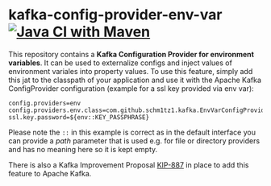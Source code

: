 # kafka-config-provider-env-var [![Java CI with Maven](https://github.com/Schm1tz1/kafka-config-provider-env-var/actions/workflows/maven.yml/badge.svg)](https://github.com/Schm1tz1/kafka-config-provider-env-var/actions/workflows/maven.yml)
This repository contains a **Kafka Configuration Provider for environment variables**. 
It can be used to externalize configs and inject values of environment variales into property values. 
To use this feature, simply add this jat to the classpath of your application and use it with the Apache Kafka ConfigProvider configuration (example for a ssl key provided via env var):
```properties
config.providers=env
config.providers.env.class=com.github.schm1tz1.kafka.EnvVarConfigProvider
ssl.key.password=${env::KEY_PASSPHRASE}
```
Please note the `::` in this example is correct as in the default interface you can provide a *path* parameter that is used e.g. for file or directory providers and has no meaning here so it is kept empty.

There is also a Kafka Improvement Proposal [KIP-887](https://cwiki.apache.org/confluence/display/KAFKA/KIP-887%3A+Add+ConfigProvider+to+make+use+of+environment+variables) in place to add this feature to Apache Kafka.
